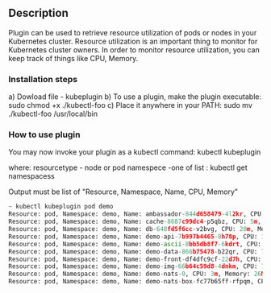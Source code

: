 ## Description
Plugin can be used to retrieve resource utilization of pods or nodes in your Kubernetes cluster. Resource utilization is an important thing to monitor for Kubernetes cluster owners. In order to monitor resource utilization, you can keep track of things like CPU, Memory.

### Installation steps 
a) Dowload file - kubeplugin
b) To use a plugin, make the plugin executable: 
    sudo chmod +x ./kubectl-foo
c) Place it anywhere in your PATH:
    sudo mv ./kubectl-foo /usr/local/bin

### How to use plugin 

You may now invoke your plugin as a kubectl command:
    kubectl kubeplugin <resourcetype> <namespace>

where:
resourcetype - node or pod
namespece -one of list : kubectl get namespacess

Output must be list of 
"Resource, Namespace, Name, CPU, Memory"



```python
~ kubectl kubeplugin pod demo 
Resource: pod, Namespace: demo, Name: ambassador-844d658479-4l2kr, CPU: 79m, Memory: 266Mi
Resource: pod, Namespace: demo, Name: cache-8687c99dc4-p5qbz, CPU: 5m, Memory: 2Mi
Resource: pod, Namespace: demo, Name: db-648fd5f6cc-v2bvg, CPU: 20m, Memory: 370Mi
Resource: pod, Namespace: demo, Name: demo-api-7b997b4465-8h78p, CPU: 11m, Memory: 22Mi
Resource: pod, Namespace: demo, Name: demo-ascii-8bb5db8f7-6kdrt, CPU: 8m, Memory: 23Mi
Resource: pod, Namespace: demo, Name: demo-data-866b75478-b22qr, CPU: 7m, Memory: 23Mi
Resource: pod, Namespace: demo, Name: demo-front-df4dfc9cf-22d7h, CPU: 5m, Memory: 21Mi
Resource: pod, Namespace: demo, Name: demo-img-66b64c59d8-4dnkm, CPU: 7m, Memory: 25Mi
Resource: pod, Namespace: demo, Name: demo-nats-0, CPU: 3m, Memory: 26Mi
Resource: pod, Namespace: demo, Name: demo-nats-box-fc77b65ff-rfpqm, CPU: 1m, Memory: 0Mi
```
